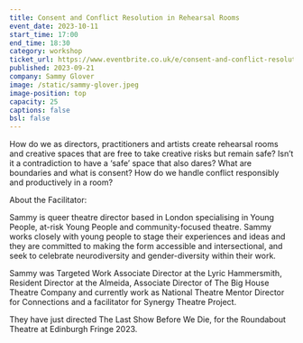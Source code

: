 ```yaml
---
title: Consent and Conflict Resolution in Rehearsal Rooms
event_date: 2023-10-11
start_time: 17:00
end_time: 18:30
category: workshop
ticket_url: https://www.eventbrite.co.uk/e/consent-and-conflict-resolution-in-rehearsal-rooms-tickets-720883169967
published: 2023-09-21
company: Sammy Glover
image: /static/sammy-glover.jpeg
image-position: top
capacity: 25
captions: false
bsl: false
---
```

How do we as directors, practitioners and artists create rehearsal rooms and creative spaces that are free to take creative risks but remain safe? Isn’t it a contradiction to have a ‘safe’ space that also dares? What are boundaries and what is consent? How do we handle conflict responsibly and productively in a room?

A﻿bout the Facilitator:

Sammy is queer theatre director based in London specialising in Young People, at-risk Young People and community-focused theatre. Sammy works closely with young people to stage their experiences and ideas and they are committed to making the form accessible and intersectional, and seek to celebrate neurodiversity and gender-diversity within their work.


Sammy was Targeted Work Associate Director at the Lyric Hammersmith, Resident Director at the Almeida, Associate Director of The Big House Theatre Company and currently work as National Theatre Mentor Director for Connections and a facilitator for Synergy Theatre Project. 


They have just directed The Last Show Before We Die, for the Roundabout Theatre at Edinburgh Fringe 2023.
